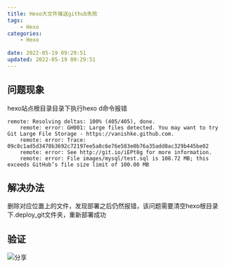 ```yaml
---
title: Hexo大文件推送github失败
tags: 
	- Hexo
categories: 
	- Hexo
	
date: 2022-05-19 09:29:51
updated: 2022-05-19 09:29:51
---
```

## <span id="inline-blue">问题现象</span>
hexo站点根目录目录下执行hexo d命令报错
```shell
remote: Resolving deltas: 100% (405/405), done.
    remote: error: GH001: Large files detected. You may want to try Git Large File Storage - https://vanishke.github.com.
    remote: error: Trace: 09c8c1ad5d3478b3692c72197ee5a8c6e76e583e0b76a35add8ac329b445be02
    remote: error: See http://git.io/iEPt8g for more information.
    remote: error: File images/mysql/test.sql is 108.72 MB; this exceeds GitHub’s file size limit of 100.00 MB
```

## <span id="inline-blue">解决办法</span>
删除对应位置上的文件，发现部署之后仍然报错，该问题需要清空hexo根目录下.deploy_git文件夹，重新部署成功


## <span id="inline-blue">验证</span>
![分享](/images/hexo/github/hexo_github_2022_05_19_001.png)






